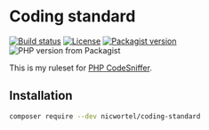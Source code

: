 # Coding standard

[![Build status](https://img.shields.io/travis/nicwortel/coding-standard.svg)](https://travis-ci.com/nicwortel/coding-standard)
[![License](https://img.shields.io/github/license/nicwortel/coding-standard.svg)](https://github.com/nicwortel/coding-standard/blob/master/LICENSE.txt)
[![Packagist version](https://img.shields.io/packagist/v/nicwortel/coding-standard.svg)](https://packagist.org/packages/nicwortel/coding-standard)
![PHP version from Packagist](https://img.shields.io/packagist/php-v/nicwortel/coding-standard.svg)

This is my ruleset for [PHP CodeSniffer](https://github.com/squizlabs/PHP_CodeSniffer).

## Installation

```bash
composer require --dev nicwortel/coding-standard
```
